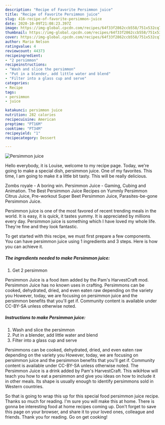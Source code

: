 ```yaml
---
description: "Recipe of Favorite Persimmon juice"
title: "Recipe of Favorite Persimmon juice"
slug: 416-recipe-of-favorite-persimmon-juice
date: 2020-10-09T21:08:23.397Z
image: https://img-global.cpcdn.com/recipes/64f33f2862ccb558/751x532cq70/persimmon-juice-recipe-main-photo.jpg
thumbnail: https://img-global.cpcdn.com/recipes/64f33f2862ccb558/751x532cq70/persimmon-juice-recipe-main-photo.jpg
cover: https://img-global.cpcdn.com/recipes/64f33f2862ccb558/751x532cq70/persimmon-juice-recipe-main-photo.jpg
author: Mario Nelson
ratingvalue: 4
reviewcount: 44373
recipeingredient:
- "2 persimmon"
recipeinstructions:
- "Wash and slice the persimmon"
- "Put in a blender, add little water and blend"
- "Filter into a glass cup and serve"
categories:
- Recipe
tags:
- persimmon
- juice

katakunci: persimmon juice 
nutrition: 282 calories
recipecuisine: American
preptime: "PT16M"
cooktime: "PT34M"
recipeyield: "1"
recipecategory: Dessert

---
```



![Persimmon juice](https://img-global.cpcdn.com/recipes/64f33f2862ccb558/751x532cq70/persimmon-juice-recipe-main-photo.jpg)

Hello everybody, it is Louise, welcome to my recipe page. Today, we're going to make a special dish, persimmon juice. One of my favorites. This time, I am going to make it a little bit tasty. This will be really delicious.

Zombs royale - A boring win. Persimmon Juice - Gaming, Cubing and Animation. The Best Persimmon Juice Recipes on Yummly Persimmon Citrus Juice, Pre-workout Super Beet Persimmon Juice, Parasites-be-gone Persimmon Juice.

Persimmon juice is one of the most favored of recent trending meals in the world. It is easy, it is quick, it tastes yummy. It is appreciated by millions every day. Persimmon juice is something which I have loved my whole life. They're fine and they look fantastic.


To get started with this recipe, we must first prepare a few components. You can have persimmon juice using 1 ingredients and 3 steps. Here is how you can achieve it.

<!--inarticleads1-->

##### The ingredients needed to make Persimmon juice:

1. Get 2 persimmon


Persimmon Juice is a food item added by the Pam&#39;s HarvestCraft mod. Persimmon Juice has no known uses in crafting. Persimmons can be cooked, dehydrated, dried, and even eaten raw depending on the variety you However, today, we are focusing on persimmon juice and the persimmon benefits that you&#39;ll get if. Community content is available under CC-BY-SA unless otherwise noted. 

<!--inarticleads2-->

##### Instructions to make Persimmon juice:

1. Wash and slice the persimmon
1. Put in a blender, add little water and blend
1. Filter into a glass cup and serve


Persimmons can be cooked, dehydrated, dried, and even eaten raw depending on the variety you However, today, we are focusing on persimmon juice and the persimmon benefits that you&#39;ll get if. Community content is available under CC-BY-SA unless otherwise noted. The Persimmon Juice is a drink added by Pam&#39;s HarvestCraft. This wikiHow will teach you how to eat a persimmon and give you ideas on how to include it in other meals. Its shape is usually enough to identify persimmons sold in Western countries. 

So that is going to wrap this up for this special food persimmon juice recipe. Thanks so much for reading. I'm sure you will make this at home. There is gonna be interesting food at home recipes coming up. Don't forget to save this page on your browser, and share it to your loved ones, colleague and friends. Thank you for reading. Go on get cooking!
